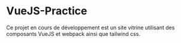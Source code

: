 # VueJS-Practice

Ce projet en cours de développement est un site vitrine utilisant des composants VueJS et webpack ainsi que 
tailwind css.
